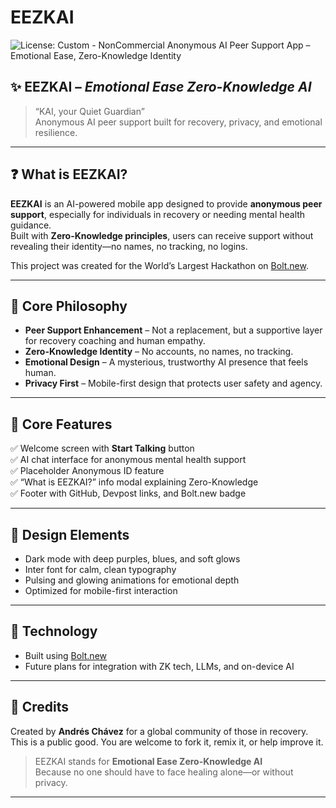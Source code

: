 # EEZKAI 
![License: Custom - NonCommercial](https://img.shields.io/badge/license-NonCommercial-blue)
Anonymous AI Peer Support App – Emotional Ease, Zero-Knowledge Identity  

## ✨ EEZKAI – *Emotional Ease Zero-Knowledge AI*  
> “KAI, your Quiet Guardian”  
> Anonymous AI peer support built for recovery, privacy, and emotional resilience.

---

## ❓ What is EEZKAI?

**EEZKAI** is an AI-powered mobile app designed to provide **anonymous peer support**, especially for individuals in recovery or needing mental health guidance.  
Built with **Zero-Knowledge principles**, users can receive support without revealing their identity—no names, no tracking, no logins.

This project was created for the World’s Largest Hackathon on [Bolt.new](https://bolt.new).

---

## 🧠 Core Philosophy

- **Peer Support Enhancement** – Not a replacement, but a supportive layer for recovery coaching and human empathy.  
- **Zero-Knowledge Identity** – No accounts, no names, no tracking.  
- **Emotional Design** – A mysterious, trustworthy AI presence that feels human.  
- **Privacy First** – Mobile-first design that protects user safety and agency.

---

## 🧩 Core Features

✅ Welcome screen with **Start Talking** button  
✅ AI chat interface for anonymous mental health support  
✅ Placeholder Anonymous ID feature  
✅ “What is EEZKAI?” info modal explaining Zero-Knowledge  
✅ Footer with GitHub, Devpost links, and Bolt.new badge

---

## 🎨 Design Elements

- Dark mode with deep purples, blues, and soft glows  
- Inter font for calm, clean typography  
- Pulsing and glowing animations for emotional depth  
- Optimized for mobile-first interaction

---

## 🧪 Technology

- Built using [Bolt.new](https://bolt.new)  
- Future plans for integration with ZK tech, LLMs, and on-device AI  

---

## 🤝 Credits

Created by **Andrés Chávez** for a global community of those in recovery.  
This is a public good. You are welcome to fork it, remix it, or help improve it.

> EEZKAI stands for **Emotional Ease Zero-Knowledge AI**  
> Because no one should have to face healing alone—or without privacy.

---
